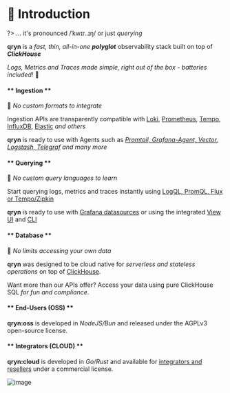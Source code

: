 # 👋 Introduction
 
?> ... it's pronounced /ˈkwɪr..ɪŋ/ or just _querying_ 

**qryn** is a _fast, thin, all-in-one_ _**polyglot**_ observability stack built on top of _**ClickHouse**_

_Logs, Metrics and Traces made simple, right out of the box - batteries included!_ 🔋


<!-- tabs:start -->

#### ** Ingestion **

🎉 _No custom formats to integrate_ 

Ingestion APIs are transparently compatible with [Loki](logs/ingestion#logql), [Prometheus](metrics/ingestion#prometheus), [Tempo](telemetry/ingestion#zipkin), [InfluxDB](metrics/ingestion#influx), [Elastic](logs/ingestion#elastic) _and others_

**qryn** is ready to use with Agents such as _[Promtail, Grafana-Agent, Vector, Logstash, Telegraf](ingestion.md) and many more_

#### ** Querying **

🎉 _No custom query languages to learn_ 

Start querying logs, metrics and traces instantly using [LogQL, PromQL, Flux or Tempo/Zipkin](getting-started.md)

**qryn** is ready to use with [Grafana datasources](guide/datasources) or using the integrated [View UI](getting-started?id=view) and [CLI](getting-started?id=cli)


#### ** Database **

🎉 _No limits accessing your own data_ 

**qryn** was designed to be cloud native for _serverless and stateless operations_ on top of [ClickHouse](https://clickhouse.com/clickhouse).

Want more than our APIs offer? Access your data using pure ClickHouse SQL _for fun and compliance_.


<!-- tabs:end --> 

<!-- tabs:start -->

#### ** End-Users (OSS) **
**qryn:oss** is developed in _NodeJS/Bun_ and released under the AGPLv3 open-source license.

#### ** Integrators (CLOUD) **
**qryn:cloud** is developed in _Go/Rust_ and available for [integrators and resellers](mailto:info@qxip.net) under a commercial license.

<!-- tabs:end --> 

![image](https://user-images.githubusercontent.com/1423657/187255795-f67e66be-bbee-4244-b291-342ca983900f.png)




